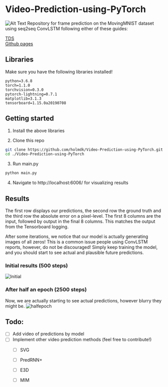 # Video-Prediction-using-PyTorch
![Alt Text](/images/mnist_gif.gif)
Repository for frame prediction on the MovingMNIST dataset using seq2seq ConvLSTM following either of these guides:  
  
[TDS](https://towardsdatascience.com/video-prediction-using-convlstm-with-pytorch-lightning-27b195fd21a2)  
[Github pages](https://holmdk.github.io/2020/04/02/video_prediction.html)

## Libraries
Make sure you have the following libraries installed!

```
python=3.6.8
torch=1.1.0
torchvision=0.3.0
pytorch-lightning=0.7.1
matplotlib=3.1.3
tensorboard=1.15.0a20190708
```

## Getting started
1. Install the above libraries

2. Clone this repo

```bash
git clone https://github.com/holmdk/Video-Prediction-using-PyTorch.git
cd ./Video-Prediction-using-PyTorch
```

3. Run main.py
```bash
python main.py
```

4. Navigate to http://localhost:6006/ for visualizing results


## Results
The first row displays our predictions, the second row the ground truth and the third row the absolute error on a pixel-level. The first 8 columns are the input, followed by output in the final 8 columns. This matches the output from the Tensorboard logging.

After some iterations, we notice that our model is actually generating images of all zeros! This is a common issue people using ConvLSTM reports, however, do not be discouraged! Simply keep training the model, and you should start to see actual and plausible future predictions.  

### Initial results (500 steps)
![Initial](/images/epoch0_500steps.png)


### After half an epoch (2500 steps)
Now, we are actually starting to see actual predictions, however blurry they might be.
![halfepoch](/images/epoch0_2500steps.png)

## Todo:
- [ ] Add video of predictions by model
- [ ] Implement other video prediction methods (feel free to contribute!)
  - [ ] SVG
  - [ ] PredRNN+
  - [ ] E3D
  - [ ] MIM

